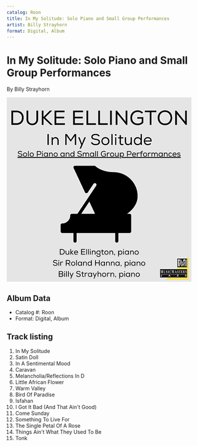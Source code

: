 ```yaml
---
catalog: Roon
title: In My Solitude: Solo Piano and Small Group Performances
artist: Billy Strayhorn
format: Digital, Album
---
```


# In My Solitude: Solo Piano and Small Group Performances

By Billy Strayhorn

![](../../assets/albumcovers/Billy_Strayhorn-In_My_Solitude-_Solo_Piano_and_Small_Group_Performances.png)

## Album Data

- Catalog #: Roon
- Format: Digital, Album


## Track listing


1. In My Solitude
2. Satin Doll
3. In A Sentimental Mood
4. Caravan
5. Melancholia/Reflections In D
6. Little African Flower
7. Warm Valley
8. Bird Of Paradise
9. Isfahan
10. I Got It Bad (And That Ain't Good)
11. Come Sunday
12. Something To Live For
13. The Single Petal Of A Rose
14. Things Ain't What They Used To Be
15. Tonk

